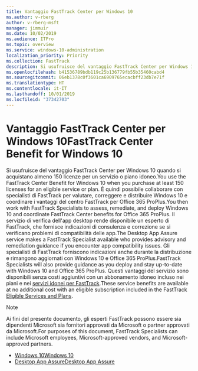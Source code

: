 ```yaml
---
title: Vantaggio FastTrack Center per Windows 10
ms.author: v-rberg
author: v-rberg-msft
manager: jimmuir
ms.date: 10/02/2019
ms.audience: ITPro
ms.topic: overview
ms.service: windows-10-administration
localization_priority: Priority
ms.collection: FastTrack
description: Si usufruisce del vantaggio FastTrack Center per Windows 10 quando si acquistano * almeno* 150 licenze per un servizio o piano idoneo.
ms.openlocfilehash: b41536789bdb119c25b136779fb55b35460cabd4
ms.sourcegitcommit: 06eb1378c0f3601ca6909765ecacbff23db7e71f
ms.translationtype: HT
ms.contentlocale: it-IT
ms.lasthandoff: 10/01/2019
ms.locfileid: "37342703"
---
```

# <a name="fasttrack-center-benefit-for-windows-10"></a><span data-ttu-id="92fb5-103">Vantaggio FastTrack Center per Windows 10</span><span class="sxs-lookup"><span data-stu-id="92fb5-103">FastTrack Center Benefit for Windows 10</span></span>

<span data-ttu-id="92fb5-104">Si usufruisce del vantaggio FastTrack Center per Windows 10 quando si acquistano almeno 150 licenze per un servizio o piano idoneo.</span><span class="sxs-lookup"><span data-stu-id="92fb5-104">You use the FastTrack Center Benefit for Windows 10 when you purchase  at least  150 licenses for an eligible service or plan.</span></span> <span data-ttu-id="92fb5-105">È quindi possibile collaborare con specialisti di FastTrack per valutare, correggere e distribuire Windows 10 e coordinare i vantaggi del centro FastTrack per Office 365 ProPlus.</span><span class="sxs-lookup"><span data-stu-id="92fb5-105">You then work with FastTrack Specialists to assess, remediate, and deploy Windows 10 and coordinate FastTrack Center benefits for Office 365 ProPlus.</span></span> <span data-ttu-id="92fb5-106">Il servizio di verifica dell'app desktop rende disponibile un esperto di FastTrack, che fornisce indicazioni di consulenza e correzione se si verificano problemi di compatibilità delle app.</span><span class="sxs-lookup"><span data-stu-id="92fb5-106">The Desktop App Assure service makes a FastTrack Specialist available who provides advisory and remediation guidance if you encounter app compatibility issues.</span></span>  <span data-ttu-id="92fb5-107">Gli specialisti di FastTrack forniscono indicazioni anche durante la distribuzione e rimangono aggiornati con Windows 10 e Office 365 ProPlus.</span><span class="sxs-lookup"><span data-stu-id="92fb5-107">FastTrack Specialists will also provide guidance as you deploy and stay up-to-date with Windows 10 and Office 365 ProPlus.</span></span> <span data-ttu-id="92fb5-108">Questi vantaggi del servizio sono disponibili senza costi aggiuntivi con un abbonamento idoneo incluso nei piani e nei [servizi idonei per FastTrack](M365-eligible-services-and-plans.md).</span><span class="sxs-lookup"><span data-stu-id="92fb5-108">These service benefits are available at no additional cost with an eligible subscription included in the FastTrack [Eligible Services and Plans](M365-eligible-services-and-plans.md).</span></span>
  
> [!NOTE]
> <span data-ttu-id="92fb5-109">Ai fini del presente documento, gli esperti FastTrack possono essere sia dipendenti Microsoft sia fornitori approvati da Microsoft o partner approvati da Microsoft.</span><span class="sxs-lookup"><span data-stu-id="92fb5-109">For purposes of this document, FastTrack Specialists can include Microsoft employees, Microsoft-approved vendors, and Microsoft-approved partners.</span></span> 
    
- [<span data-ttu-id="92fb5-110">Windows 10</span><span class="sxs-lookup"><span data-stu-id="92fb5-110">Windows 10</span></span>](Win-10-windows-10.md)
- [<span data-ttu-id="92fb5-111">Desktop App Assure</span><span class="sxs-lookup"><span data-stu-id="92fb5-111">Desktop App Assure</span></span>](Win-10-desktop-app-assure.md)
  

  

 